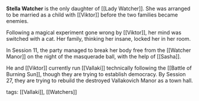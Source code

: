 **Stella Watcher** is the only daughter of [[Lady Watcher]]. She was arranged to be married as a child with [[Viktor]] before the two families became enemies.

Following a magical experiment gone wrong by [[Viktor]], her mind was switched with a cat. Her family, thinking her insane, locked her in her room.

In Session 11, the party managed to break her body free from the [[Watcher Manor]] on the night of the masquerade ball, with the help of [[Sasha]].

He and [[Viktor]] currently run [[Vallaki]] technically following the [[Battle of Burning Sun]], though they are trying to establish democracy. By Session 27, they are trying to rebuild the destroyed Vallakovich Manor as a town hall.

tags: [[Vallaki]], [[Watchers]]